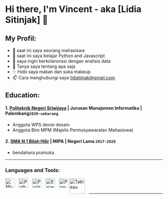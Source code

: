 # Hi there, I'm Vincent - aka [Lidia Sitinjak] 👋
## My Profil:
- 🔭 saat ini saya seorang mahasiswa
- 🌱 saat ini saya belajar Python and Javascript
- 👯 saya ingin berkolanorasi dengan analisis data
- 💬 Tanya saya tentang apa saja
- ✨ Hobi saya makan dan suka makeup
- 📫 Cara menghubungi saya lidiatinjak@gmail.com

## Education:

#### 1. [Politeknik Negeri Sriwijaya]( info@polsri.ac.id) | Jurusan Manajemen Informatika | Palembang`2020-sekarang`
   - Anggota WPS devisi desain
   - Anggota Biro MPM (Majelis Permusyawaratan Mahasiswa)
 #### 2. [SMA N 1 Bilah Hilir](https://www.sman1kebumen.sch.id) | MIPA | Negeri Lama `2017-2020`
   - bendahara pramuka
 
---

### Languages and Tools:

[<img align="left" alt="MySQL" width="30px" src="https://cdn.jsdelivr.net/gh/devicons/devicon/icons/mysql/mysql-original.svg" style="padding-right:10px;" />][webdev]
[<img align="left" alt="Python" width="30px" src="https://upload.wikimedia.org/wikipedia/commons/thumb/c/c3/Python-logo-notext.svg/110px-Python-logo-notext.svg.png?20100317150552" style="padding-right:10px;" />][webdev]
[<img align="left" alt="Pycharm" width="30px" src="https://upload.wikimedia.org/wikipedia/commons/thumb/1/1d/PyCharm_Icon.svg/220px-PyCharm_Icon.svg.png" style="padding-right:10px;" />][webdev]
[<img align="left" alt="Excel" width="30px" src="https://is2-ssl.mzstatic.com/image/thumb/Purple126/v4/a8/fd/5a/a8fd5a84-c6f1-355f-3b9f-6e86598efaa3/XCEL.png/1200x630bb.png" style="padding-right:10px;" />][webdev]
[<img align="left" alt="Power BI" width="30px" src="https://powerbi.microsoft.com/pictures/application-logos/svg/powerbi.svg" style="padding-right:0px;" />][webdev]
[<img align="left" alt="Tableau" width="50px" src="https://logos-world.net/wp-content/uploads/2021/10/Tableau-Symbol.png" style="padding-right:10px;" />][webdev]

<br />
<br />

---


[webdev]: https://github.com/vincentwidyan/vincentwidyan

